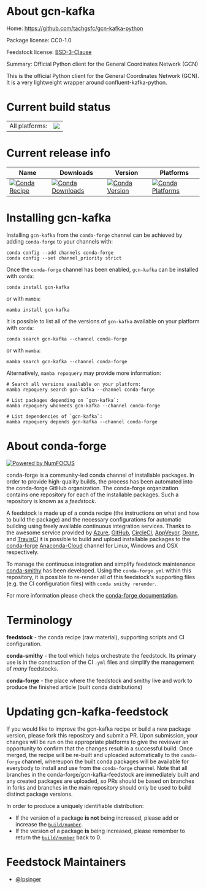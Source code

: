 About gcn-kafka
===============

Home: https://github.com/tachgsfc/gcn-kafka-python

Package license: CC0-1.0

Feedstock license: [BSD-3-Clause](https://github.com/conda-forge/gcn-kafka-feedstock/blob/main/LICENSE.txt)

Summary: Official Python client for the General Coordinates Network (GCN)

This is the official Python client for the General Coordinates Network (GCN).
It is a very lightweight wrapper around confluent-kafka-python.


Current build status
====================


<table><tr><td>All platforms:</td>
    <td>
      <a href="https://dev.azure.com/conda-forge/feedstock-builds/_build/latest?definitionId=16420&branchName=main">
        <img src="https://dev.azure.com/conda-forge/feedstock-builds/_apis/build/status/gcn-kafka-feedstock?branchName=main">
      </a>
    </td>
  </tr>
</table>

Current release info
====================

| Name | Downloads | Version | Platforms |
| --- | --- | --- | --- |
| [![Conda Recipe](https://img.shields.io/badge/recipe-gcn--kafka-green.svg)](https://anaconda.org/conda-forge/gcn-kafka) | [![Conda Downloads](https://img.shields.io/conda/dn/conda-forge/gcn-kafka.svg)](https://anaconda.org/conda-forge/gcn-kafka) | [![Conda Version](https://img.shields.io/conda/vn/conda-forge/gcn-kafka.svg)](https://anaconda.org/conda-forge/gcn-kafka) | [![Conda Platforms](https://img.shields.io/conda/pn/conda-forge/gcn-kafka.svg)](https://anaconda.org/conda-forge/gcn-kafka) |

Installing gcn-kafka
====================

Installing `gcn-kafka` from the `conda-forge` channel can be achieved by adding `conda-forge` to your channels with:

```
conda config --add channels conda-forge
conda config --set channel_priority strict
```

Once the `conda-forge` channel has been enabled, `gcn-kafka` can be installed with `conda`:

```
conda install gcn-kafka
```

or with `mamba`:

```
mamba install gcn-kafka
```

It is possible to list all of the versions of `gcn-kafka` available on your platform with `conda`:

```
conda search gcn-kafka --channel conda-forge
```

or with `mamba`:

```
mamba search gcn-kafka --channel conda-forge
```

Alternatively, `mamba repoquery` may provide more information:

```
# Search all versions available on your platform:
mamba repoquery search gcn-kafka --channel conda-forge

# List packages depending on `gcn-kafka`:
mamba repoquery whoneeds gcn-kafka --channel conda-forge

# List dependencies of `gcn-kafka`:
mamba repoquery depends gcn-kafka --channel conda-forge
```


About conda-forge
=================

[![Powered by
NumFOCUS](https://img.shields.io/badge/powered%20by-NumFOCUS-orange.svg?style=flat&colorA=E1523D&colorB=007D8A)](https://numfocus.org)

conda-forge is a community-led conda channel of installable packages.
In order to provide high-quality builds, the process has been automated into the
conda-forge GitHub organization. The conda-forge organization contains one repository
for each of the installable packages. Such a repository is known as a *feedstock*.

A feedstock is made up of a conda recipe (the instructions on what and how to build
the package) and the necessary configurations for automatic building using freely
available continuous integration services. Thanks to the awesome service provided by
[Azure](https://azure.microsoft.com/en-us/services/devops/), [GitHub](https://github.com/),
[CircleCI](https://circleci.com/), [AppVeyor](https://www.appveyor.com/),
[Drone](https://cloud.drone.io/welcome), and [TravisCI](https://travis-ci.com/)
it is possible to build and upload installable packages to the
[conda-forge](https://anaconda.org/conda-forge) [Anaconda-Cloud](https://anaconda.org/)
channel for Linux, Windows and OSX respectively.

To manage the continuous integration and simplify feedstock maintenance
[conda-smithy](https://github.com/conda-forge/conda-smithy) has been developed.
Using the ``conda-forge.yml`` within this repository, it is possible to re-render all of
this feedstock's supporting files (e.g. the CI configuration files) with ``conda smithy rerender``.

For more information please check the [conda-forge documentation](https://conda-forge.org/docs/).

Terminology
===========

**feedstock** - the conda recipe (raw material), supporting scripts and CI configuration.

**conda-smithy** - the tool which helps orchestrate the feedstock.
                   Its primary use is in the construction of the CI ``.yml`` files
                   and simplify the management of *many* feedstocks.

**conda-forge** - the place where the feedstock and smithy live and work to
                  produce the finished article (built conda distributions)


Updating gcn-kafka-feedstock
============================

If you would like to improve the gcn-kafka recipe or build a new
package version, please fork this repository and submit a PR. Upon submission,
your changes will be run on the appropriate platforms to give the reviewer an
opportunity to confirm that the changes result in a successful build. Once
merged, the recipe will be re-built and uploaded automatically to the
`conda-forge` channel, whereupon the built conda packages will be available for
everybody to install and use from the `conda-forge` channel.
Note that all branches in the conda-forge/gcn-kafka-feedstock are
immediately built and any created packages are uploaded, so PRs should be based
on branches in forks and branches in the main repository should only be used to
build distinct package versions.

In order to produce a uniquely identifiable distribution:
 * If the version of a package **is not** being increased, please add or increase
   the [``build/number``](https://docs.conda.io/projects/conda-build/en/latest/resources/define-metadata.html#build-number-and-string).
 * If the version of a package **is** being increased, please remember to return
   the [``build/number``](https://docs.conda.io/projects/conda-build/en/latest/resources/define-metadata.html#build-number-and-string)
   back to 0.

Feedstock Maintainers
=====================

* [@lpsinger](https://github.com/lpsinger/)

